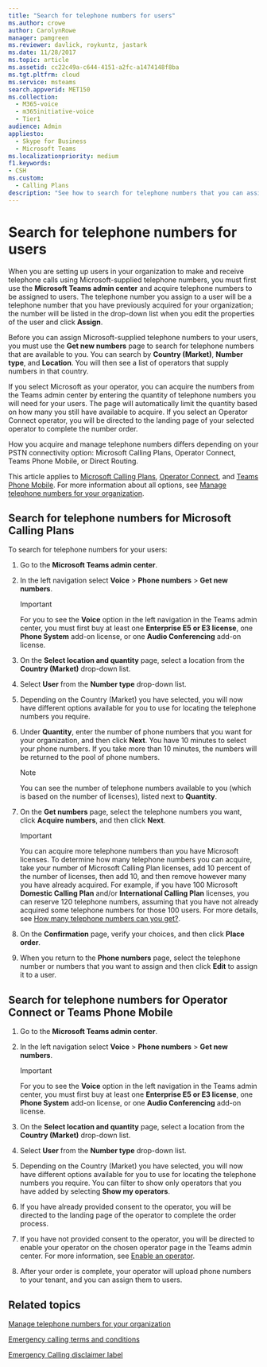 ```yaml
---
title: "Search for telephone numbers for users"
ms.author: crowe
author: CarolynRowe
manager: pamgreen
ms.reviewer: davlick, roykuntz, jastark
ms.date: 11/28/2017
ms.topic: article
ms.assetid: cc22c49a-c644-4151-a2fc-a1474148f8ba
ms.tgt.pltfrm: cloud
ms.service: msteams
search.appverid: MET150
ms.collection: 
  - M365-voice
  - m365initiative-voice
  - Tier1
audience: Admin
appliesto: 
  - Skype for Business
  - Microsoft Teams
ms.localizationpriority: medium
f1.keywords:
- CSH
ms.custom: 
  - Calling Plans
description: "See how to search for telephone numbers that you can assign to your users, by country or region and city, and specify the quantity of numbers you need."
---
```


# Search for telephone numbers for users

When you are setting up users in your organization to make and receive telephone calls using Microsoft-supplied telephone numbers, you must first use the **Microsoft Teams admin center** and acquire telephone numbers to be assigned to users. The telephone number you assign to a user will be a telephone number that you have previously acquired for your organization; the number will be listed in the drop-down list when you edit the properties of the user and click **Assign**.
  
Before you can assign Microsoft-supplied telephone numbers to your users, you must use the **Get new numbers** page to search for telephone numbers that are available to you. You can search by **Country (Market)**, **Number type**, and **Location**. You will then see a list of operators that supply numbers in that country.

If you select Microsoft as your operator, you can acquire the numbers from the Teams admin center by entering the quantity of telephone numbers you will need for your users. The page will automatically limit the quantity based on how many you still have available to acquire. If you select an Operator Connect operator, you will be directed to the landing page of your selected operator to complete the number order.

How you acquire and manage telephone numbers differs depending on your PSTN connectivity option: Microsoft Calling Plans, Operator Connect, Teams Phone Mobile, or Direct Routing.

This article applies to [Microsoft Calling Plans](#search-for-telephone-numbers-for-microsoft-calling-plans), [Operator Connect](#search-for-telephone-numbers-for-operator-connect-or-teams-phone-mobile), and [Teams Phone Mobile](#search-for-telephone-numbers-for-operator-connect-or-teams-phone-mobile). For more information about all options, see [Manage telephone numbers for your organization](/microsoftteams/manage-phone-numbers-landing-page).

## Search for telephone numbers for Microsoft Calling Plans

To search for telephone numbers for your users:
  
1. Go to the **Microsoft Teams admin center**.

2. In the left navigation select **Voice** > **Phone numbers** > **Get new numbers**.
  
    > [!IMPORTANT]
    > For you to see the **Voice** option in the left navigation in the Teams admin center, you must first buy at least one **Enterprise E5 or E3 license**, one **Phone System** add-on license, or one **Audio Conferencing** add-on license.  

3. On the **Select location and quantity** page, select a location from the **Country (Market)** drop-down list.

4. Select **User** from the **Number type** drop-down list.

5. Depending on the Country (Market) you have selected, you will now have different options available for you to use for locating the telephone numbers you require.  

6. Under **Quantity**, enter the number of phone numbers that you want for your organization, and then click **Next**. You have 10 minutes to select your phone numbers. If you take more than 10 minutes, the numbers will be returned to the pool of phone numbers.

    > [!NOTE]
    > You can see the number of telephone numbers available to you (which is based on the number of licenses), listed next to **Quantity**.
  
7. On the **Get numbers** page, select the telephone numbers you want, click **Acquire numbers**, and then click **Next**.

    > [!IMPORTANT]
    > You can acquire more telephone numbers than you have Microsoft licenses. To determine how many telephone numbers you can acquire, take your number of Microsoft Calling Plan licenses, add 10 percent of the number of licenses, then add 10, and then remove however many you have already acquired. For example, if you have 100 Microsoft **Domestic Calling Plan** and/or **International Calling Plan** licenses, you can reserve 120 telephone numbers, assuming that you have not already acquired some telephone numbers for those 100 users. For more details, see [How many telephone numbers can you get?](./how-many-phone-numbers-can-you-get.md).

8. On the **Confirmation** page, verify your choices, and then click **Place order**.

9. When you return to the **Phone numbers** page, select the telephone number or numbers that you want to assign and then click **Edit** to assign it to a user.

## Search for telephone numbers for Operator Connect or Teams Phone Mobile

1. Go to the **Microsoft Teams admin center**.

2. In the left navigation select **Voice** > **Phone numbers** > **Get new numbers**.
  
    > [!IMPORTANT]
    > For you to see the **Voice** option in the left navigation in the Teams admin center, you must first buy at least one **Enterprise E5 or E3 license**, one **Phone System** add-on license, or one **Audio Conferencing** add-on license.  

3. On the **Select location and quantity** page, select a location from the **Country (Market)** drop-down list.

4. Select **User** from the **Number type** drop-down list.

5. Depending on the Country (Market) you have selected, you will now have different options available for you to use for locating the telephone numbers you require. You can filter to show only operators that you have added by selecting **Show my operators**.

6. If you have already provided consent to the operator, you will be directed to the landing page of the operator to complete the order process.

7. If you have not provided consent to the operator, you will be directed to enable your operator on the chosen operator page in the Teams admin center. For more information, see [Enable an operator](operator-connect-configure.md#enable-an-operator).

8. After your order is complete, your operator will upload phone numbers to your tenant, and you can assign them to users.  

## Related topics

[Manage telephone numbers for your organization](manage-phone-numbers-landing-page.md)

[Emergency calling terms and conditions](./emergency-calling-terms-and-conditions.md)

[Emergency Calling disclaimer label](https://download.microsoft.com/download/9/9/0/990e24c1-eb49-4b52-9306-dbd4c864ed91/emergency-calling-label-(en-us)-(v.1.0).zip)
